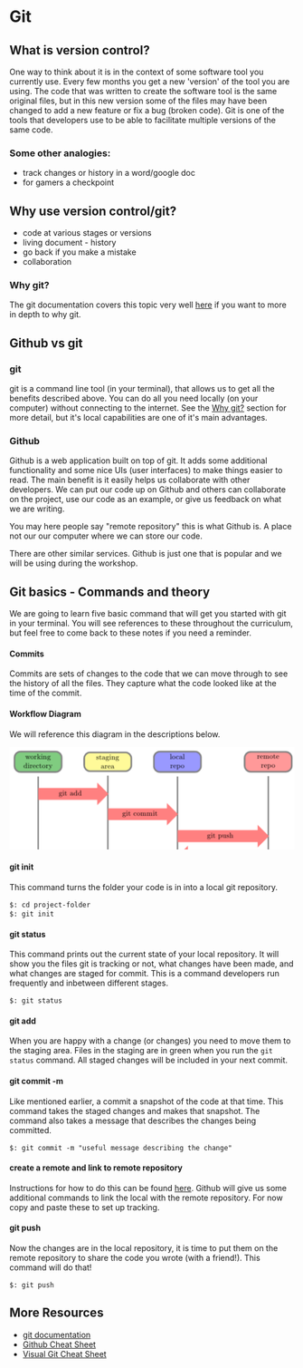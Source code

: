 # Git

## What is version control?
One way to think about it is in the context of some software tool you currently use. Every few months you get a new 'version' of the tool you are using. The code that was written to create the software tool is the same original files, but in this new version some of the files may have been changed to add a new feature or fix a bug (broken code). Git is one of the tools that developers use to be able to facilitate multiple versions of the same code.

### Some other analogies:

- track changes or history in a word/google doc
- for gamers a checkpoint 

## Why use version control/git?
- code at various stages or versions
- living document - history 
- go back if you make a mistake
- collaboration

### Why git?
The git documentation covers this topic very well [here](https://git-scm.com/about) if you want to more in depth to why git.

## Github vs git
### git
git is a command line tool (in your terminal), that allows us to get all the benefits described above. You can do all you need locally (on your computer) without connecting to the internet. See the [Why git?](#why-git) section for more detail, but it's local capabilities are one of it's main advantages. 

### Github
Github is a web application built on top of git. It adds some additional functionality and some nice UIs (user interfaces) to make things easier to read. The main benefit is it easily helps us collaborate with other developers. We can put our code up on Github and others can collaborate on the project, use our code as an example, or give us feedback on what we are writing.

You may here people say "remote repository" this is what Github is. A place not our our computer where we can store our code. 

There are other similar services. Github is just one that is popular and we will be using during the workshop.

## Git basics - Commands and theory
We are going to learn five basic command that will get you started with git in your terminal. You will see references to these throughout the curriculum, but feel free to come back to these notes if you need a reminder.

#### Commits
Commits are sets of changes to the code that we can move through to see the history of all the files. They capture what the code looked like at the time of the commit.

#### Workflow Diagram
We will reference this diagram in the descriptions below.

![git workflow diagram](imgs/git-workflow.png)

#### git init
This command turns the folder your code is in into a local git repository.

```
$: cd project-folder
$: git init
```
#### git status
This command prints out the current state of your local repository. It will show you the files git is tracking or not, what changes have been made, and what changes are staged for commit. This is a command developers run frequently and inbetween different stages.
 
```
$: git status
```
#### git add
When you are happy with a change (or changes) you need to move them to the staging area. Files in the staging are in green when you run the ```git status``` command. All staged changes will be included in your next commit.

#### git commit -m 
Like mentioned earlier, a commit a snapshot of the code at that time. This command takes the staged changes and makes that snapshot. The command also takes a message that describes the changes being committed.

```
$: git commit -m "useful message describing the change"
```
#### create a remote and link to remote repository
Instructions for how to do this can be found [here](https://help.github.com/articles/adding-an-existing-project-to-github-using-the-command-line/). Github will give us some additional commands to link the local with the remote repository. For now copy and paste these to set up tracking.

#### git push
Now the changes are in the local repository, it is time to put them on the remote repository to share the code you wrote (with a friend!). This command will do that!

```
$: git push
```

## More Resources
- [git documentation](https://git-scm.com/doc)
- [Github Cheat Sheet](https://services.github.com/kit/downloads/github-git-cheat-sheet.pdf)
- [Visual Git Cheat Sheet](http://ndpsoftware.com/git-cheatsheet.html)

